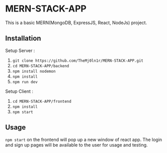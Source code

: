 # MERN-STACK-APP

This is a basic MERN(MongoDB, ExpressJS, React, NodeJs) project.

## Installation

Setup Server : 

1. `git clone https://github.com/TheMj0ln1r/MERN-STACK-APP.git`
2. `cd MERN-STACK-APP/backend`
3. `npm install nodemon`
4. `npm install`
5. `npm run dev`

Setup Client :

1. `cd MERN-STACK-APP/frontend`
2. `npm install`
3. `npm start`

## Usage

`npm start` on the frontend will pop up a new window of react app. The login and sign up pages will be available to the user for usage and testing.
